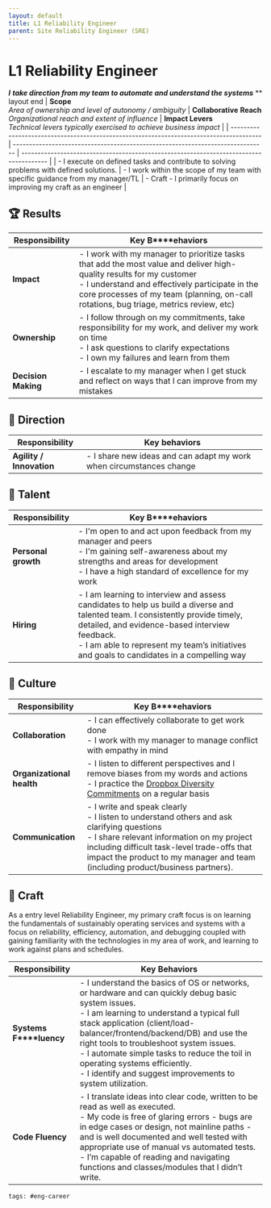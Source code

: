 ```yaml
---
layout: default
title: L1 Reliability Engineer
parent: Site Reliability Engineer (SRE)
---
```

# L1 Reliability Engineer

***I*** ***take direction from my team to automate and understand the systems***
**
    layout end
| **Scope**<br>*Area of ownership and level of autonomy / ambiguity*                      | **Collaborative** **Reach**<br>*Organizational reach and extent of influence*  | **Impact Levers**<br>*Technical levers typically exercised to achieve business impact* |
| --------------------------------------------------------------------------------------- | ------------------------------------------------------------------------------ | -------------------------------------------------------------------------------------- |
| - I execute on defined tasks and contribute to solving problems with defined solutions. | - I work within the scope of my team with specific guidance from my manager/TL | - Craft - I primarily focus on improving my craft as an engineer                       |

## 🏆 Results
| **Responsibility**  | **Key** **B****ehaviors**                                                                                                                                                                                                                                           |
| ------------------- | ------------------------------------------------------------------------------------------------------------------------------------------------------------------------------------------------------------------------------------------------------------------- |
| **Impact**          | - I work with my manager to prioritize tasks that add the most value and deliver high-quality results for my customer<br>- I understand and effectively participate in the core processes of my team (planning, on-call rotations, bug triage, metrics review, etc) |
| **Ownership**       | - I follow through on my commitments, take responsibility for my work, and deliver my work on time<br>- I ask questions to clarify expectations <br>- I own my failures and learn from them                                                                         |
| **Decision Making** | - I escalate to my manager when I get stuck and reflect on ways that I can improve from my mistakes                                                                                                                                                                 |

## 🌟 Direction
| **Responsibility**               | **Key behaviors**                                                   |
| -------------------------------- | ------------------------------------------------------------------- |
| **Agility** **/** **Innovation** | - I share new ideas and can adapt my work when circumstances change |

## 🌳 Talent
| **Responsibility**  | **Key** **B****ehaviors**                                                                                                                                                                                                                                                      |
| ------------------- | ------------------------------------------------------------------------------------------------------------------------------------------------------------------------------------------------------------------------------------------------------------------------------ |
| **Personal growth** | - I'm open to and act upon feedback from my manager and peers<br>- I'm gaining self-awareness about my strengths and areas for development<br>- I have a high standard of excellence for my work                                                                               |
| **Hiring**          | - I am learning to interview and assess candidates to help us build a diverse and talented team. I consistently provide timely, detailed, and evidence-based interview feedback.<br>- I am able to represent my team’s initiatives and goals to candidates in a compelling way |

## 🌈 Culture
| **Responsibility**        | **Key** **B****ehaviors**                                                                                                                                                                                                                                                   |
| ------------------------- | --------------------------------------------------------------------------------------------------------------------------------------------------------------------------------------------------------------------------------------------------------------------------- |
| **Collaboration**         | - I can effectively collaborate to get work done<br>- I work with my manager to manage conflict with empathy in mind                                                                                                                                                        |
| **Organizational health** | - I listen to different perspectives and I remove biases from my words and actions <br>- I practice the [Dropbox Diversity Commitments](https://paper.dropbox.com/doc/Diversity-Commitments-for-2020--Av5af_~77N38BofWK1FVXllcAg-n1PG0ATzdaaE2KrdoYcRT) on a regular basis  |
| **Communication**         | - I write and speak clearly<br>- I listen to understand others and ask clarifying questions<br>- I share relevant information on my project including difficult task-level trade-offs that impact the product to my manager and team (including product/business partners). |

## 🦉 Craft

As a entry level Reliability Engineer, my primary craft focus is on learning the fundamentals of sustainably operating services and systems with a focus on reliability, efficiency, automation, and debugging coupled with gaining familiarity with the technologies in my area of work, and learning to work against plans and schedules.

| **Responsibility**          | **Key Behaviors**                                                                                                                                                                                                                                                                                                                                                                                                          |
| --------------------------- | -------------------------------------------------------------------------------------------------------------------------------------------------------------------------------------------------------------------------------------------------------------------------------------------------------------------------------------------------------------------------------------------------------------------------- |
| **Systems** **F****luency** | - I understand the basics of OS or networks, or hardware and can quickly debug basic system issues. <br>- I am learning to understand a typical full stack application (client/load-balancer/frontend/backend/DB) and use the right tools to troubleshoot system issues.<br>- I automate simple tasks to reduce the toil in operating systems efficiently.<br>- I identify and suggest improvements to system utilization. |
| **Code Fluency**            | - I translate ideas into clear code, written to be read as well as executed.<br>- My code is free of glaring errors - bugs are in edge cases or design, not mainline paths - and is well documented and well tested with appropriate use of manual vs automated tests.<br>- I’m capable of reading and navigating functions and classes/modules that I didn’t write.                                                       |

    tags: #eng-career

